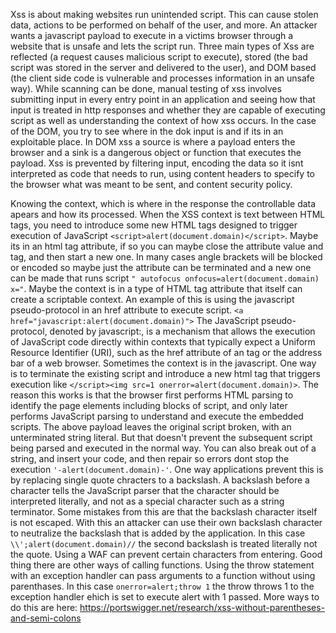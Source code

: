 Xss is about making websites run unintended script. This can cause stolen data, actions to be performed on behalf of the user, and more. An attacker wants a javascript payload to execute in a victims browser through a website that is unsafe and lets the script run. Three main types of Xss are reflected (a request causes malicious script to execute), stored (the bad script was stored in the server and delivered to the user), and DOM based (the client side code is vulnerable and processes information in an unsafe way). While scanning can be done, manual testing of xss involves submitting input in every entry point in an application and seeing how that input is treated in http responses and whether they are capable of executing script as well as understanding the context of how xss occurs. In the case of the DOM, you try to see where in the dok input is and if its in an exploitable place. In DOM xss a source is where a payload enters the browser and a sink is a dangerous object or function that executes the payload. Xss is prevented by filtering input, encoding the data so it isnt interpreted as code that needs to run, using content headers to specify to the browser what was meant to be sent, and content security policy. 

Knowing the context, which is where in the response the controllable data apears and how its processed. When the XSS context is text between HTML tags, you need to introduce some new HTML tags designed to trigger execution of JavaScript ```<script>alert(document.domain)</script>```. Maybe its in an html tag attribute, if so you can maybe close the attribute value and tag, and then start a new one. In many cases angle brackets will be blocked or encoded so maybe just the attribute can be terminated and a new one can be made that runs script ```" autofocus onfocus=alert(document.domain) x="```. Maybe the context is in a type of HTML tag attribute that itself can create a scriptable context. An example of this is using the javascript pseudo-protocol in an href attribute to execute script. ```<a href="javascript:alert(document.domain)">``` The JavaScript pseudo-protocol, denoted by javascript:, is a mechanism that allows the execution of JavaScript code directly within contexts that typically expect a Uniform Resource Identifier (URI), such as the href attribute of an <a> tag or the address bar of a web browser. Sometimes the context is in the javascript. One way is to terminate the existing script and introduce a new html tag that triggers execution like ```</script><img src=1 onerror=alert(document.domain)>```. The reason this works is that the browser first performs HTML parsing to identify the page elements including blocks of script, and only later performs JavaScript parsing to understand and execute the embedded scripts. The above payload leaves the original script broken, with an unterminated string literal. But that doesn't prevent the subsequent script being parsed and executed in the normal way. You can also break out of a string, and insert your code, and then repair so errors dont stop the execution ```'-alert(document.domain)-'```. One way applications prevent this is by replacing single quote chracters to a backslash. A backslash before a character tells the JavaScript parser that the character should be interpreted literally, and not as a special character such as a string terminator. Some mistakes from this are that the backslash character itself is not escaped. With this an attacker can use their own backslash character to neutralize the backslash that is added by the application. In this case ```\\';alert(document.domain)//``` the second backslash is treated literally not the quote. Using a WAF can prevent certain characters from entering. Good thing there are other ways of calling functions. Using the throw statement with an exception handler can pass arguments to a function without using parenthases. In this case ```onerror=alert;throw 1``` the throw throws 1 to the exception handler ehich is set to execute alert with 1 passed. More ways to do this are here: https://portswigger.net/research/xss-without-parentheses-and-semi-colons 
